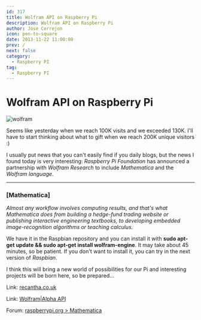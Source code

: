 ```yaml
---
id: 317
title: Wolfram API on Raspberry Pi
description: Wolfram API on Raspberry Pi
author: Jose Cerrejon
icon: pen-to-square
date: 2013-11-22 11:00:00
prev: /
next: false
category:
  - Raspberry PI
tag:
  - Raspberry PI
---
```


# Wolfram API on Raspberry Pi

![wolfram](/images/2013/11/wolframalpha_logo.jpg)

Seems like yesterday when we reach 100K visits and we exceeded 130K. I'll have to start thinking about what to gift when we reach 200K unique visitors :)

I usually put news that you can't easily find if you daily blogs, but the news I found today is very interesting: *Raspberry Pi Foundation* has announced a partnership with *Wolfram Research* to include *Mathematica* and the *Wolfram language*.

- - -
###  [Mathematica]

*Almost any workflow involves computing results, and that's what Mathematica does from building a hedge-fund trading website or publishing interactive engineering textbooks, to developing embedded image-recognition algorithms or teaching calculus.*

We have it in the Raspbian repository and you can install it with **sudo apt-get update && sudo apt-get install wolfram-engine**. It may take about 45 minutes, so be patient. If you don't want to install it, you can try in the next version of *Raspbian*.

I think this will bring a new world of possibilities for our Pi and interesting projects will be born here, so be prepared...

Link: [recantha.co.uk](http://www.recantha.co.uk/blog/?p=7101)

Link: [Wolfram|Alpha API](http://products.wolframalpha.com/api/)

Forum: [raspberrypi.org > Mathematica](http://www.raspberrypi.org/phpBB3/viewforum.php?f=94&sid=c1197f61a119abf87346ee7a96ca4d37)
